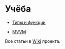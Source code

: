 
# Учёба

* [Типы и функции](https://github.com/vkamiansky/study/wiki/%D0%A2%D0%B8%D0%BF%D1%8B-%D0%B8-%D1%84%D1%83%D0%BD%D0%BA%D1%86%D0%B8%D0%B8)

* [MVVM](https://github.com/vkamiansky/study/wiki/MVVM)

Все статьи в [Wiki](https://github.com/vkamiansky/study/wiki) проекта.
